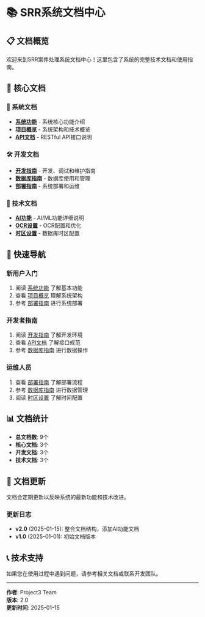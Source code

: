 # 📚 SRR系统文档中心

## 📋 文档概览

欢迎来到SRR案件处理系统文档中心！这里包含了系统的完整技术文档和使用指南。

## 🎯 核心文档

### 📖 系统文档
- **[系统功能](SYSTEM_FEATURES.md)** - 系统核心功能介绍
- **[项目概览](PROJECT_OVERVIEW.md)** - 系统架构和技术概览
- **[API文档](API_DOCUMENTATION.md)** - RESTful API接口说明

### 🛠️ 开发文档
- **[开发指南](DEVELOPMENT_GUIDE.md)** - 开发、调试和维护指南
- **[数据库指南](DATABASE_GUIDE.md)** - 数据库使用和管理
- **[部署指南](DEPLOYMENT_GUIDE.md)** - 系统部署和运维

### 🤖 技术文档
- **[AI功能](AI_FEATURES.md)** - AI/ML功能详细说明
- **[OCR设置](OCR_Setup_Guide.md)** - OCR配置和优化
- **[时区设置](TIMEZONE_SETUP.md)** - 数据库时区配置

## 🚀 快速导航

### 新用户入门
1. 阅读 [系统功能](SYSTEM_FEATURES.md) 了解基本功能
2. 查看 [项目概览](PROJECT_OVERVIEW.md) 理解系统架构
3. 参考 [部署指南](DEPLOYMENT_GUIDE.md) 进行系统部署

### 开发者指南
1. 阅读 [开发指南](DEVELOPMENT_GUIDE.md) 了解开发环境
2. 查看 [API文档](API_DOCUMENTATION.md) 了解接口规范
3. 参考 [数据库指南](DATABASE_GUIDE.md) 进行数据操作

### 运维人员
1. 查看 [部署指南](DEPLOYMENT_GUIDE.md) 了解部署流程
2. 参考 [数据库指南](DATABASE_GUIDE.md) 进行数据管理
3. 阅读 [时区设置](TIMEZONE_SETUP.md) 了解时间配置

## 📊 文档统计

- **总文档数**: 9个
- **核心文档**: 3个
- **开发文档**: 3个
- **技术文档**: 3个

## 🔄 文档更新

文档会定期更新以反映系统的最新功能和技术改进。

### 更新日志
- **v2.0** (2025-01-15): 整合文档结构，添加AI功能文档
- **v1.0** (2025-01-01): 初始文档版本

## 📞 技术支持

如果您在使用过程中遇到问题，请参考相关文档或联系开发团队。

---

**作者**: Project3 Team  
**版本**: 2.0  
**更新时间**: 2025-01-15
